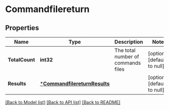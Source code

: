 # Commandfilereturn

## Properties
Name | Type | Description | Notes
------------ | ------------- | ------------- | -------------
**TotalCount** | **int32** | The total number of commands files | [optional] [default to null]
**Results** | [***CommandfilereturnResults**](commandfilereturn_results.md) |  | [optional] [default to null]

[[Back to Model list]](../README.md#documentation-for-models) [[Back to API list]](../README.md#documentation-for-api-endpoints) [[Back to README]](../README.md)


